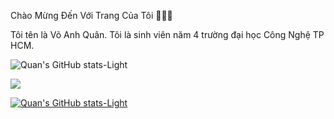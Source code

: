 Chào Mừng Đến Với Trang Của Tôi 👋👋👋

Tôi tên là Võ Anh Quân. Tôi là sinh viên năm 4 trường đại học Công Nghệ TP HCM.

![Quan's GitHub stats-Light](https://github-readme-stats-git-masterrstaa-rickstaa.vercel.app/api?username=Quancamile&show_icons=true&theme=tokyonight&hide=contribs,prs,issues&custom_title=Winform_CSharp_QuanLyNhanSu)

<a href="https://github.com/QuanCamile/DoAnQuanlyNS/">
  <img align="center"src="https://camo.githubusercontent.com/d4533fd54a2b82c0978c376d7da7f3c8d3b064a8bc6062c534c250725e00e0fc/68747470733a2f2f6769746875622d726561646d652d73746174732d6769742d6d617374657272737461612d7269636b737461612e76657263656c2e6170702f6170693f757365726e616d653d5175616e63616d696c652673686f775f69636f6e733d74727565267468656d653d746f6b796f6e6967687426686964653d636f6e74726962732c7072732c69737375657326637573746f6d5f7469746c653d57696e666f726d5f4353686172705f5175616e4c794e68616e5375" data-canonical-src="https://github-readme-stats.anuraghazra1.vercel.app/api/pin/?username=Quancamile&amp;repo=Android1;theme=radical" style="max-width: 100%;">
</a>
  
<a href="https://github.com/QuanCamile/Android1/">

![Quan's GitHub stats-Light](https://github-readme-stats-git-masterrstaa-rickstaa.vercel.app/api?username=Quancamile&show_icons=true&theme=dracula&hide=contribs,prs,issues&custom_title=MusicApp_HTML_CSS_JS)
<a href="https://github.com/QuanCamile/Music-Player/">
